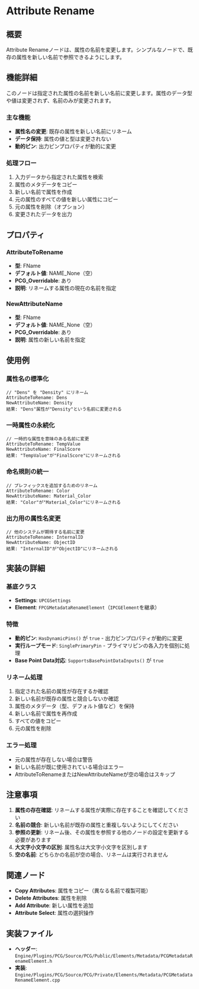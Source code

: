 # Attribute Rename

## 概要
Attribute Renameノードは、属性の名前を変更します。シンプルなノードで、既存の属性を新しい名前で参照できるようにします。

## 機能詳細
このノードは指定された属性の名前を新しい名前に変更します。属性のデータ型や値は変更されず、名前のみが変更されます。

### 主な機能
- **属性名の変更**: 既存の属性を新しい名前にリネーム
- **データ保持**: 属性の値と型は変更されない
- **動的ピン**: 出力ピンプロパティが動的に変更

### 処理フロー
1. 入力データから指定された属性を検索
2. 属性のメタデータをコピー
3. 新しい名前で属性を作成
4. 元の属性のすべての値を新しい属性にコピー
5. 元の属性を削除（オプション）
6. 変更されたデータを出力

## プロパティ

### AttributeToRename
- **型**: FName
- **デフォルト値**: NAME_None（空）
- **PCG_Overridable**: あり
- **説明**: リネームする属性の現在の名前を指定

### NewAttributeName
- **型**: FName
- **デフォルト値**: NAME_None（空）
- **PCG_Overridable**: あり
- **説明**: 属性の新しい名前を指定

## 使用例

### 属性名の標準化
```
// "Dens" を "Density" にリネーム
AttributeToRename: Dens
NewAttributeName: Density
結果: "Dens"属性が"Density"という名前に変更される
```

### 一時属性の永続化
```
// 一時的な属性を意味のある名前に変更
AttributeToRename: TempValue
NewAttributeName: FinalScore
結果: "TempValue"が"FinalScore"にリネームされる
```

### 命名規則の統一
```
// プレフィックスを追加するためのリネーム
AttributeToRename: Color
NewAttributeName: Material_Color
結果: "Color"が"Material_Color"にリネームされる
```

### 出力用の属性名変更
```
// 他のシステムが期待する名前に変更
AttributeToRename: InternalID
NewAttributeName: ObjectID
結果: "InternalID"が"ObjectID"にリネームされる
```

## 実装の詳細

### 基底クラス
- **Settings**: `UPCGSettings`
- **Element**: `FPCGMetadataRenameElement`（`IPCGElement`を継承）

### 特徴
- **動的ピン**: `HasDynamicPins()` が `true` - 出力ピンプロパティが動的に変更
- **実行ループモード**: `SinglePrimaryPin` - プライマリピンの各入力を個別に処理
- **Base Point Data対応**: `SupportsBasePointDataInputs()` が `true`

### リネーム処理
1. 指定された名前の属性が存在するか確認
2. 新しい名前が既存の属性と競合しないか確認
3. 属性のメタデータ（型、デフォルト値など）を保持
4. 新しい名前で属性を再作成
5. すべての値をコピー
6. 元の属性を削除

### エラー処理
- 元の属性が存在しない場合は警告
- 新しい名前が既に使用されている場合はエラー
- AttributeToRenameまたはNewAttributeNameが空の場合はスキップ

## 注意事項

1. **属性の存在確認**: リネームする属性が実際に存在することを確認してください
2. **名前の競合**: 新しい名前が既存の属性と重複しないようにしてください
3. **参照の更新**: リネーム後、その属性を参照する他のノードの設定を更新する必要があります
4. **大文字小文字の区別**: 属性名は大文字小文字を区別します
5. **空の名前**: どちらかの名前が空の場合、リネームは実行されません

## 関連ノード
- **Copy Attributes**: 属性をコピー（異なる名前で複製可能）
- **Delete Attributes**: 属性を削除
- **Add Attribute**: 新しい属性を追加
- **Attribute Select**: 属性の選択操作

## 実装ファイル
- **ヘッダー**: `Engine/Plugins/PCG/Source/PCG/Public/Elements/Metadata/PCGMetadataRenameElement.h`
- **実装**: `Engine/Plugins/PCG/Source/PCG/Private/Elements/Metadata/PCGMetadataRenameElement.cpp`
